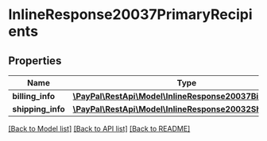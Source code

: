 # InlineResponse20037PrimaryRecipients

## Properties
Name | Type | Description | Notes
------------ | ------------- | ------------- | -------------
**billing_info** | [**\PayPal\RestApi\Model\InlineResponse20037BillingInfo**](InlineResponse20037BillingInfo.md) |  | [optional] 
**shipping_info** | [**\PayPal\RestApi\Model\InlineResponse20032ShippingInfo**](InlineResponse20032ShippingInfo.md) |  | [optional] 

[[Back to Model list]](../README.md#documentation-for-models) [[Back to API list]](../README.md#documentation-for-api-endpoints) [[Back to README]](../README.md)


